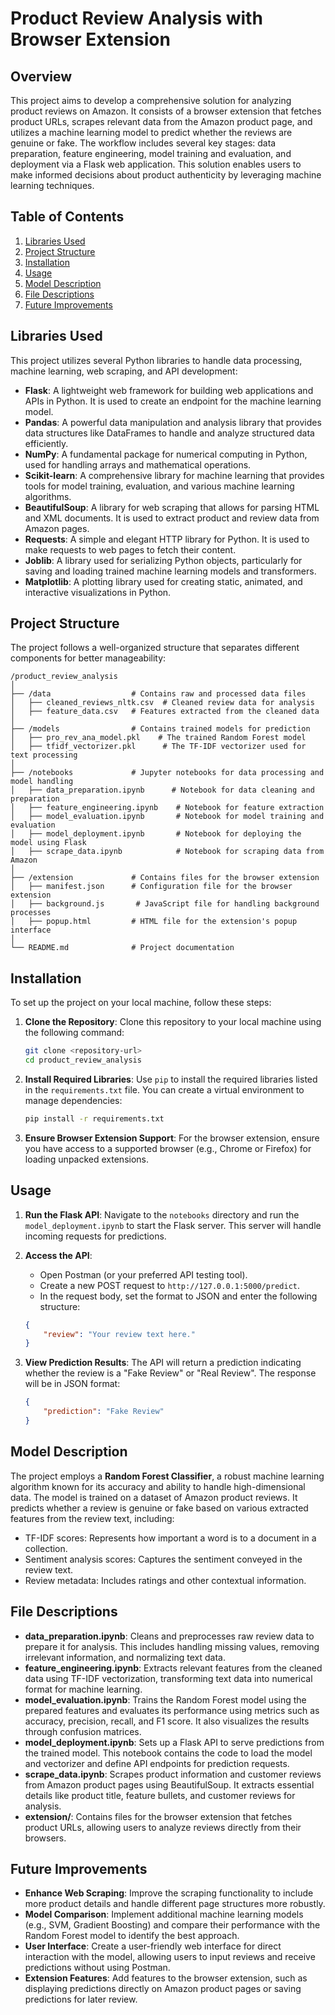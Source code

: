# Product Review Analysis with Browser Extension

## Overview

This project aims to develop a comprehensive solution for analyzing product reviews on Amazon. It consists of a browser extension that fetches product URLs, scrapes relevant data from the Amazon product page, and utilizes a machine learning model to predict whether the reviews are genuine or fake. The workflow includes several key stages: data preparation, feature engineering, model training and evaluation, and deployment via a Flask web application. This solution enables users to make informed decisions about product authenticity by leveraging machine learning techniques.

## Table of Contents

1. [Libraries Used](#libraries-used)
2. [Project Structure](#project-structure)
3. [Installation](#installation)
4. [Usage](#usage)
5. [Model Description](#model-description)
6. [File Descriptions](#file-descriptions)
7. [Future Improvements](#future-improvements)

## Libraries Used

This project utilizes several Python libraries to handle data processing, machine learning, web scraping, and API development:

- **Flask**: A lightweight web framework for building web applications and APIs in Python. It is used to create an endpoint for the machine learning model.
- **Pandas**: A powerful data manipulation and analysis library that provides data structures like DataFrames to handle and analyze structured data efficiently.
- **NumPy**: A fundamental package for numerical computing in Python, used for handling arrays and mathematical operations.
- **Scikit-learn**: A comprehensive library for machine learning that provides tools for model training, evaluation, and various machine learning algorithms.
- **BeautifulSoup**: A library for web scraping that allows for parsing HTML and XML documents. It is used to extract product and review data from Amazon pages.
- **Requests**: A simple and elegant HTTP library for Python. It is used to make requests to web pages to fetch their content.
- **Joblib**: A library used for serializing Python objects, particularly for saving and loading trained machine learning models and transformers.
- **Matplotlib**: A plotting library used for creating static, animated, and interactive visualizations in Python.

## Project Structure

The project follows a well-organized structure that separates different components for better manageability:

```
/product_review_analysis
│
├── /data                  # Contains raw and processed data files
│   ├── cleaned_reviews_nltk.csv  # Cleaned review data for analysis
│   ├── feature_data.csv   # Features extracted from the cleaned data
│
├── /models                # Contains trained models for prediction
│   ├── pro_rev_ana_model.pkl    # The trained Random Forest model
│   ├── tfidf_vectorizer.pkl      # The TF-IDF vectorizer used for text processing
│
├── /notebooks             # Jupyter notebooks for data processing and model handling
│   ├── data_preparation.ipynb      # Notebook for data cleaning and preparation
│   ├── feature_engineering.ipynb    # Notebook for feature extraction
│   ├── model_evaluation.ipynb       # Notebook for model training and evaluation
│   ├── model_deployment.ipynb       # Notebook for deploying the model using Flask
│   ├── scrape_data.ipynb            # Notebook for scraping data from Amazon
│
├── /extension             # Contains files for the browser extension
│   ├── manifest.json      # Configuration file for the browser extension
│   ├── background.js       # JavaScript file for handling background processes
│   ├── popup.html         # HTML file for the extension's popup interface
│
└── README.md              # Project documentation
```

## Installation

To set up the project on your local machine, follow these steps:

1. **Clone the Repository**: 
   Clone this repository to your local machine using the following command:

   ```bash
   git clone <repository-url>
   cd product_review_analysis
   ```

2. **Install Required Libraries**: 
   Use `pip` to install the required libraries listed in the `requirements.txt` file. You can create a virtual environment to manage dependencies:

   ```bash
   pip install -r requirements.txt
   ```

3. **Ensure Browser Extension Support**: 
   For the browser extension, ensure you have access to a supported browser (e.g., Chrome or Firefox) for loading unpacked extensions.

## Usage

1. **Run the Flask API**: 
   Navigate to the `notebooks` directory and run the `model_deployment.ipynb` to start the Flask server. This server will handle incoming requests for predictions.

2. **Access the API**:
   - Open Postman (or your preferred API testing tool).
   - Create a new POST request to `http://127.0.0.1:5000/predict`.
   - In the request body, set the format to JSON and enter the following structure:

   ```json
   {
       "review": "Your review text here."
   }
   ```

3. **View Prediction Results**: 
   The API will return a prediction indicating whether the review is a "Fake Review" or "Real Review". The response will be in JSON format:

   ```json
   {
       "prediction": "Fake Review"
   }
   ```

## Model Description

The project employs a **Random Forest Classifier**, a robust machine learning algorithm known for its accuracy and ability to handle high-dimensional data. The model is trained on a dataset of Amazon product reviews. It predicts whether a review is genuine or fake based on various extracted features from the review text, including:

- TF-IDF scores: Represents how important a word is to a document in a collection.
- Sentiment analysis scores: Captures the sentiment conveyed in the review text.
- Review metadata: Includes ratings and other contextual information.

## File Descriptions

- **data_preparation.ipynb**: Cleans and preprocesses raw review data to prepare it for analysis. This includes handling missing values, removing irrelevant information, and normalizing text data.
- **feature_engineering.ipynb**: Extracts relevant features from the cleaned data using TF-IDF vectorization, transforming text data into numerical format for machine learning.
- **model_evaluation.ipynb**: Trains the Random Forest model using the prepared features and evaluates its performance using metrics such as accuracy, precision, recall, and F1 score. It also visualizes the results through confusion matrices.
- **model_deployment.ipynb**: Sets up a Flask API to serve predictions from the trained model. This notebook contains the code to load the model and vectorizer and define API endpoints for prediction requests.
- **scrape_data.ipynb**: Scrapes product information and customer reviews from Amazon product pages using BeautifulSoup. It extracts essential details like product title, feature bullets, and customer reviews for analysis.
- **extension/**: Contains files for the browser extension that fetches product URLs, allowing users to analyze reviews directly from their browsers.

## Future Improvements

- **Enhance Web Scraping**: Improve the scraping functionality to include more product details and handle different page structures more robustly.
- **Model Comparison**: Implement additional machine learning models (e.g., SVM, Gradient Boosting) and compare their performance with the Random Forest model to identify the best approach.
- **User Interface**: Create a user-friendly web interface for direct interaction with the model, allowing users to input reviews and receive predictions without using Postman.
- **Extension Features**: Add features to the browser extension, such as displaying predictions directly on Amazon product pages or saving predictions for later review.
